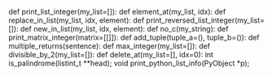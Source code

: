 def print_list_integer(my_list=[]):
def element_at(my_list, idx):
def replace_in_list(my_list, idx, element):
def print_reversed_list_integer(my_list=[]):
def new_in_list(my_list, idx, element):
def no_c(my_string):
def print_matrix_integer(matrix=[[]]):
def add_tuple(tuple_a=(), tuple_b=()):
def multiple_returns(sentence):
def max_integer(my_list=[]):
def divisible_by_2(my_list=[]):
def delete_at(my_list=[], idx=0):
int is_palindrome(listint_t **head);
void print_python_list_info(PyObject *p);
